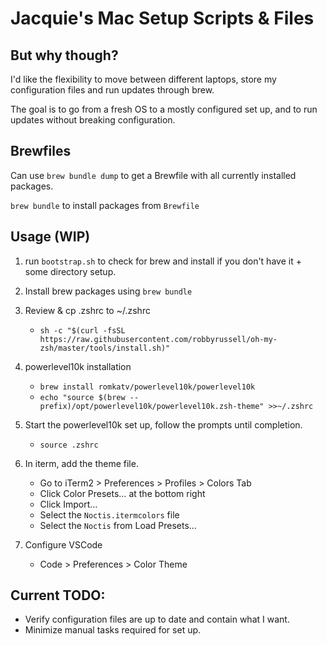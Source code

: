 # Jacquie's Mac Setup Scripts & Files

## But why though?
I'd like the flexibility to move between different laptops, store my configuration files and run updates through brew. 

The goal is to go from a fresh OS to a mostly configured set up, and to run updates without breaking configuration. 

## Brewfiles
Can use `brew bundle dump` to get a Brewfile with all currently installed packages.

`brew bundle` to install packages from `Brewfile`

## Usage (WIP) 
1. run `bootstrap.sh` to check for brew and install if you don't have it + some directory setup.  

2. Install brew packages using `brew bundle`

3. Review & cp .zshrc to ~/.zshrc
    - `sh -c "$(curl -fsSL https://raw.githubusercontent.com/robbyrussell/oh-my-zsh/master/tools/install.sh)"`

4. powerlevel10k installation
    - `brew install romkatv/powerlevel10k/powerlevel10k`
    - `echo "source $(brew --prefix)/opt/powerlevel10k/powerlevel10k.zsh-theme" >>~/.zshrc`
    
5. Start the powerlevel10k set up, follow the prompts until completion.
    - `source .zshrc` 

6. In iterm, add the theme file. 
    - Go to iTerm2 > Preferences > Profiles > Colors Tab
    - Click Color Presets… at the bottom right
    - Click Import…
    - Select the `Noctis.itermcolors` file
    - Select the `Noctis` from Load Presets…
7. Configure VSCode 
    - Code > Preferences > Color Theme 


## Current TODO:
- Verify configuration files are up to date and contain what I want.
- Minimize manual tasks required for set up. 